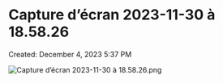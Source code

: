 # Capture d’écran 2023-11-30 à 18.58.26

Created: December 4, 2023 5:37 PM

![Capture d’écran 2023-11-30 à 18.58.26.png](Capture%20d%E2%80%99e%CC%81cran%202023-11-30%20a%CC%80%2018%2058%2026%20680779f1435a4132bd1248f55ca2db63/Capture_decran_2023-11-30_a_18.58.26.png)